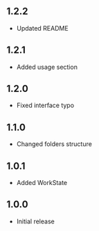 ## 1.2.2

* Updated README

## 1.2.1

* Added usage section

## 1.2.0

* Fixed interface typo

## 1.1.0

* Changed folders structure

## 1.0.1

* Added WorkState

## 1.0.0

* Initial release
